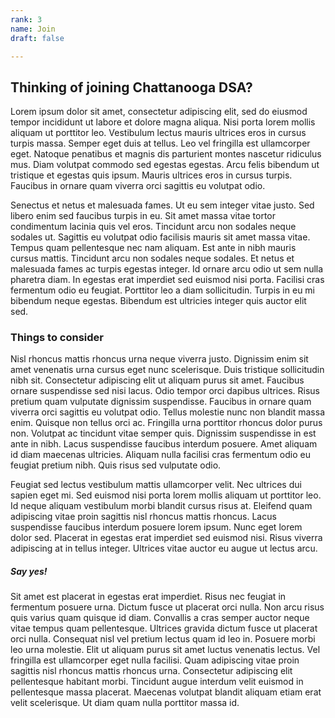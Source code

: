 ```yaml
---
rank: 3
name: Join
draft: false

---
```

## Thinking of joining Chattanooga DSA? 

Lorem ipsum dolor sit amet, consectetur adipiscing elit, sed do eiusmod tempor incididunt ut labore et dolore magna aliqua. Nisi porta lorem mollis aliquam ut porttitor leo. Vestibulum lectus mauris ultrices eros in cursus turpis massa. Semper eget duis at tellus. Leo vel fringilla est ullamcorper eget. Natoque penatibus et magnis dis parturient montes nascetur ridiculus mus. Diam volutpat commodo sed egestas egestas. Arcu felis bibendum ut tristique et egestas quis ipsum. Mauris ultrices eros in cursus turpis. Faucibus in ornare quam viverra orci sagittis eu volutpat odio.

Senectus et netus et malesuada fames. Ut eu sem integer vitae justo. Sed libero enim sed faucibus turpis in eu. Sit amet massa vitae tortor condimentum lacinia quis vel eros. Tincidunt arcu non sodales neque sodales ut. Sagittis eu volutpat odio facilisis mauris sit amet massa vitae. Tempus quam pellentesque nec nam aliquam. Est ante in nibh mauris cursus mattis. Tincidunt arcu non sodales neque sodales. Et netus et malesuada fames ac turpis egestas integer. Id ornare arcu odio ut sem nulla pharetra diam. In egestas erat imperdiet sed euismod nisi porta. Facilisi cras fermentum odio eu feugiat. Porttitor leo a diam sollicitudin. Turpis in eu mi bibendum neque egestas. Bibendum est ultricies integer quis auctor elit sed.

### Things to consider

Nisl rhoncus mattis rhoncus urna neque viverra justo. Dignissim enim sit amet venenatis urna cursus eget nunc scelerisque. Duis tristique sollicitudin nibh sit. Consectetur adipiscing elit ut aliquam purus sit amet. Faucibus ornare suspendisse sed nisi lacus. Odio tempor orci dapibus ultrices. Risus pretium quam vulputate dignissim suspendisse. Faucibus in ornare quam viverra orci sagittis eu volutpat odio. Tellus molestie nunc non blandit massa enim. Quisque non tellus orci ac. Fringilla urna porttitor rhoncus dolor purus non. Volutpat ac tincidunt vitae semper quis. Dignissim suspendisse in est ante in nibh. Lacus suspendisse faucibus interdum posuere. Amet aliquam id diam maecenas ultricies. Aliquam nulla facilisi cras fermentum odio eu feugiat pretium nibh. Quis risus sed vulputate odio.

Feugiat sed lectus vestibulum mattis ullamcorper velit. Nec ultrices dui sapien eget mi. Sed euismod nisi porta lorem mollis aliquam ut porttitor leo. Id neque aliquam vestibulum morbi blandit cursus risus at. Eleifend quam adipiscing vitae proin sagittis nisl rhoncus mattis rhoncus. Lacus suspendisse faucibus interdum posuere lorem ipsum. Nunc eget lorem dolor sed. Placerat in egestas erat imperdiet sed euismod nisi. Risus viverra adipiscing at in tellus integer. Ultrices vitae auctor eu augue ut lectus arcu.

##### Say yes!

Sit amet est placerat in egestas erat imperdiet. Risus nec feugiat in fermentum posuere urna. Dictum fusce ut placerat orci nulla. Non arcu risus quis varius quam quisque id diam. Convallis a cras semper auctor neque vitae tempus quam pellentesque. Ultrices gravida dictum fusce ut placerat orci nulla. Consequat nisl vel pretium lectus quam id leo in. Posuere morbi leo urna molestie. Elit ut aliquam purus sit amet luctus venenatis lectus. Vel fringilla est ullamcorper eget nulla facilisi. Quam adipiscing vitae proin sagittis nisl rhoncus mattis rhoncus urna. Consectetur adipiscing elit pellentesque habitant morbi. Tincidunt augue interdum velit euismod in pellentesque massa placerat. Maecenas volutpat blandit aliquam etiam erat velit scelerisque. Ut diam quam nulla porttitor massa id.